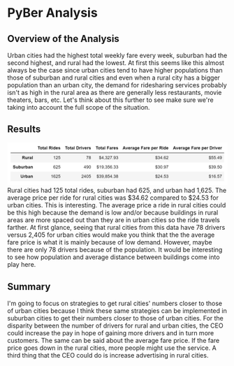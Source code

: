 # PyBer Analysis

## Overview of the Analysis
Urban cities had the highest total weekly fare every week, suburban had the second highest, and rural had the lowest. At first this seems like this almost always be the case since urban cities tend to have higher populations than those of suburban and rural cities and even when a rural city has a bigger population than an urban city, the demand for ridesharing services probably isn't as high in the rural area as there are generally less restaurants, movie theaters, bars, etc. Let's think about this further to see make sure we're taking into account the full scope of the situation.

## Results
![alt text](https://github.com/mansal2487/PyBer-Analysis/blob/main/analysis/dataframe.PNG)
Rural cities had 125 total rides, suburban had 625, and urban had 1,625. The average price per ride for rural cities was $34.62 compared to $24.53 for urban cities. This is interesting. The average price a ride in rural cities could be this high because the demand is low and/or because buildings in rural areas are more spaced out than they are in urban cities so the ride travels farther. At first glance, seeing that rural cities from this data have 78 drivers versus 2,405 for urban cities would make you think that the the average fare price is what it is mainly because of low demand. However, maybe there are only 78 drivers because of the population. It would be interesting to see how population and average distance between buildings come into play here.

## Summary
I'm going to focus on strategies to get rural cities' numbers closer to those of urban cities because I think these same strategies can be implemented in suburban cities to get their numbers closer to those of urban cities. For the disparity between the number of drivers for rural and urban cities, the CEO could increase the pay in hope of gaining more drivers and in turn more customers. The same can be said about the average fare price. If the fare price goes down in the rural cities, more people might use the service. A third thing that the CEO could do is increase advertising in rural cities.
